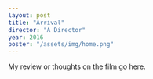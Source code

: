 ```yaml
---
layout: post
title: "Arrival"
director: "A Director"
year: 2016
poster: "/assets/img/home.png"
---
```


My review or thoughts on the film go here.
